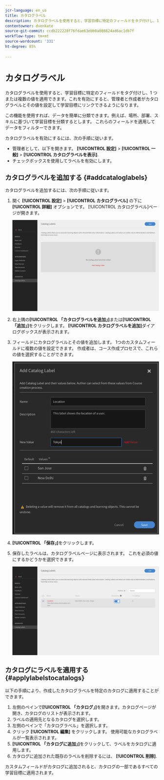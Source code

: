 ```yaml
---
jcr-language: en_us
title: カタログラベル
description: カタログラベルを使用すると、学習目標に特定のフィールドをタグ付けし、1 つまたは複数の値を適用できます。これを有効にすると、管理者と作成者がカタログラベルとその値を設定して学習目標にリンクできるようになります。
contentowner: dvenkate
source-git-commit: ccdb222228f76fdae63ebb0a808824ad6ac1db7f
workflow-type: tm+mt
source-wordcount: '331'
ht-degree: 85%

---
```




# カタログラベル

カタログラベルを使用すると、学習目標に特定のフィールドをタグ付けし、1 つまたは複数の値を適用できます。これを有効にすると、管理者と作成者がカタログラベルとその値を設定して学習目標にリンクできるようになります。

この機能を使用すれば、データを簡単に分類できます。例えば、場所、部署、スキルに基づいて学習目標を分類するとします。 これらのフィールドを適用してデータをフィルターできます。

カタログラベルを有効にするには、次の手順に従います。

* 管理者として、以下を開きます。 **[!UICONTROL 設定]** > **[!UICONTROL 一般]** > **[!UICONTROL カタログラベルを表示]**.
* チェックボックスを使用してラベルを有効にします。

## カタログラベルを追加する {#addcataloglabels}

カタログラベルを追加するには、次の手順に従います。

1. 開く  **[!UICONTROL 設定]** > **[!UICONTROL カタログラベル]** の下に **[!UICONTROL 詳細]** オプションです。 [!UICONTROL カタログラベル]ページが開きます。

   ![](assets/catalog-labels-page.png)

1. 右上隅の&#x200B;**[!UICONTROL 「カタログラベルを追加」]**&#x200B;または&#x200B;**[!UICONTROL 「追加」]**&#x200B;をクリックします。 **[!UICONTROL カタログラベルを追加]**&#x200B;ダイアログボックスが表示されます。
1. フィールドにカタログラベルとその値を追加します。 1つのカスタムフィールドに複数の値を設定できます。 作成者は、コース作成プロセスで、これらの値を選択することができます。

   ![](assets/add-labels.png)

1. **[!UICONTROL 「保存」]**&#x200B;をクリックします。
1. 保存したラベルは、カタログラベルページに表示されます。 これを必須の値にするかどうかを選択できます。

   ![](assets/catalog-label.png)

## カタログにラベルを適用する {#applylabelstocatalogs}

以下の手順により、作成したカタログラベルを特定のカタログに適用することができます。

1. 左側のペインで&#x200B;**[!UICONTROL 「カタログ」]**&#x200B;を開きます。カタログページが開き、カタログのリストが表示されます。
1. ラベルの適用先となるカタログを選択します。
1. 左側のペインで「カタログラベル」を選択します。
1. クリック **[!UICONTROL 編集]** をクリックします。 使用可能なカタログラベルが一覧表示されます。
1. **[!UICONTROL 「カタログに追加」]**&#x200B;をクリックして、ラベルをカタログに適用します。
1. カタログに追加された既存のラベルを削除するには、 **[!UICONTROL 削除]**.

カスタムフィールドがカタログに追加されると、カタログの一部であるすべての学習目標に適用されます。
